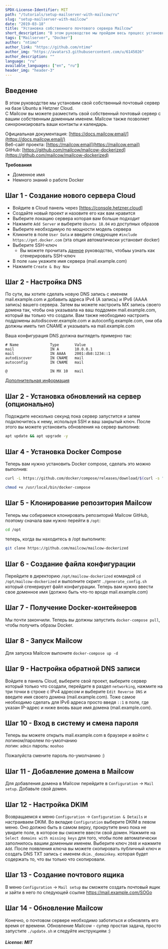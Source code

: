 ```yaml
---
SPDX-License-Identifier: MIT
path: "/tutorials/setup-mailserver-with-mailcow/ru"
slug: "setup-mailserver-with-mailcow"
date: "2019-03-18"
title: "Установка собственного почтового сервера Mailcow"
short_description: "В этом руководстве мы пройдем весь процесс установки своего собственного почтового сервера запущенного в Docker на базе Ubuntu"
tags: ["Mailserver", "Docker"]
author: "ntimo"
author_link: "https://github.com/ntimo"
author_img: "https://avatars3.githubusercontent.com/u/6145026"
author_description: ""
language: "ru"
available_languages: ["en", "ru"]
header_img: "header-3"
---
```



## Введение

В этом руководстве мы установим свой собственный почтовый сервер на базе Ubuntu в Hetzner Cloud.  
С Mailcow вы можете разместить свой собственный почтовый сервер с вашим собственным доменным именем. Mailcow также позволяет синхронизировать ваши контакты и календарь.

Официальная документация: [https://docs.mailcow.email/](https://docs.mailcow.email/)  
Веб-сайт проекта: [https://mailcow.email](https://mailcow.email)  
GitHub: [https://github.com/mailcow/mailcow-dockerized](https://github.com/mailcow/mailcow-dockerized)  

**Требования**

* Доменное имя
* Немного знаний о работе Docker

## Шаг 1 - Создание нового сервера Cloud

* Войдите в Cloud панель через [https://console.hetzner.cloud]
* Создайте новый проект и назовите его как вам нравится
* Выберите локацию сервера которая вам больше подходит
* Нажмите `Add Server` и выберите `Ubuntu 18.04` из доступных образов
* Выберите необходимую по мощности модель сервера
* Кликните в поле `User Data` и введите следующее `#include https://get.docker.com` (эта опция автоматически установит docker)
* Выберите SSH-ключ
    * Вы можете прочитать [данное](https://help.github.com/en/enterprise/2.16/user/articles/generating-a-new-ssh-key-and-adding-it-to-the-ssh-agent)  руководство, чтобыы узнать как сгенерировать SSH-ключ
* В поле `name` укажите имя сервера (mail.example.com)
* Нажмите `Create & Buy Now`

## Шаг 2 - Настройка DNS

По сути, вы хотите сделать новую DNS запись с именем mail.example.com и добавить адреса IPv4 (A запись) и IPv6 (AAAA запись) вашего сервера.
Затем вы можете настроить MX запись своего домена так, чтобы она указывала на ваш поддомен mail.example.com, который вы только что создали.
Вам также необходимо настроить поддомены autodiscover.example.com и autoconfig.example.com, они оба должны иметь тип CNAME и указывать на mail.example.com

Ваша конфигурация DNS должна выглядеть примерно так:

```shellsession
# Name              Type       Value
mail                IN A       10.0.0.1
mail                IN AAAA    2001:db8:1234::1
autodiscover        IN CNAME   mail
autoconfig          IN CNAME   mail

@                   IN MX 10   mail
```

[Дополнительная информация](https://docs.mailcow.email/getstarted/prerequisite-dns/)

## Шаг 2 - Установка обновлений на сервер (опционально)

Подождите несколько секунд пока сервер запустится и затем подключитесь к нему, используя SSH и ваш закрытый ключ.
После этого вы можете установить обновления на сервер выполнив:  

```bash
apt update && apt upgrade -y
```  

## Шаг 4 - Установка Docker Compose

Теперь вам нужно установить Docker compose, сделать это можно выполнив:

```bash
curl -L https://github.com/docker/compose/releases/download/$(curl -s "https://api.github.com/repos/docker/compose/releases/latest" | awk -F '"' '/tag_name/{print $4}')/docker-compose-`uname -s`-`uname -m` -o /usr/local/bin/docker-compose
```  

```bash
chmod +x /usr/local/bin/docker-compose
```  

## Шаг 5 - Клонирование репозитория Mailcow

Теперь мы собираемся клонировать репозиторий Mailcow GitHub, поэтому сначала вам нужно перейти в `/opt`:

```bash
cd /opt
```

теперь, когда вы находитесь в /opt выполните:  

```bash
git clone https://github.com/mailcow/mailcow-dockerized
```  

## Шаг 6 - Создание файла конфигурации

Перейдите в директорию `/opt/mailcow-dockerized` командой `cd /opt/mailcow-dockerized` и выполните скрипт `./generate_config.sh` который сгенерирует файл конфигурации. Теперь вам нужно ввести свое доменное имя (должно быть что-то вроде mail.example.com)

## Шаг 7 - Получение Docker-контейнеров

Мы почти закончили. Теперь вы должны запустить `docker-compose pull`, чтобы получить образы Docker.

## Шаг 8 - Запуск Mailcow

Для запуска Mailcow выпоните `docker-compose up -d`

## Шаг 9 - Настройка обратной DNS записи

Войдите в панель Cloud, выберите свой проект, выберите сервер который только что создали, перейдите в раздел `networking`, нажмите на три точки в строке с IPv4 адресом и выберите `Edit Reverse DNS` и введите имя своего домена (mail.example.com). Тоже самое необходимо сделать для IPv6 адреса просто введя `::1` в поле, где указан IP-адрес и ниже вновь ваше имя домена (mail.example.com).

## Шаг 10 - Вход в систему и смена пароля

Теперь вы можете открыть mail.example.com в браузере и войти с логином/паролем по-умолчанию  
логин: `admin`
пароль: `moohoo`

Пожалуйста смените пароль по-умолчанию :)

## Шаг 11 - Добавление домена в Mailcow

Для добавления домена в Mailcow перейдите в `Configuration` -> `Mail setup`. Добавьте свой домен.

## Шаг 12 - Настройка DKIM

Возвращаемся к меню `Configuration` -> `Configuration & Details` и настраиваем DKIM. Во вкладке `Configuration` выберите DKIM в левом меню. Оно должно быть в самом верху, прокрутите вниз пока не увидите поле, в которое вы сможете ввести свой домен. Нажмите на `Select domains with missing keys` для того, чтобы поле автоматически заполнилось вашим доменным именем. Выберите ключ `2048` и нажмите `Add`. После появления ключа вы можете скопировать публичный ключ и создать DNS TXT запись с именем `dkim._domainkey`. которая будет содержать то, что вы только что скопировали.

## Шаг 13 - Создание почтового ящика

В меню `Configuration` -> `Mail setup` вы сможете создать почтовый ящик и зайти в него по следующей ссылке https://mail.example.com/SOGo

## Шаг 14 - Обновление Mailcow

Конечно, о почтовом сервере необходимо заботиться и обновлять его время от времени. Обновление Mailcow - супер простая задача, просто запустите `./update.sh` и следуйте инструкциям :)

##### License: MIT
